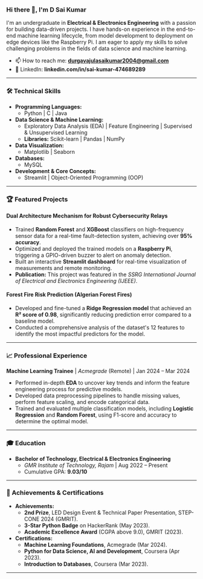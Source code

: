 ### Hi there 👋, I'm D Sai Kumar

I'm an undergraduate in **Electrical & Electronics Engineering** with a passion for building data-driven projects. I have hands-on experience in the end-to-end machine learning lifecycle, from model development to deployment on edge devices like the Raspberry Pi. I am eager to apply my skills to solve challenging problems in the fields of data science and machine learning.

* 📫 How to reach me: **durgavajulasaikumar2004@gmail.com**
* 🔗 LinkedIn: **linkedin.com/in/sai-kumar-474689289**

---

### 🛠️ Technical Skills

* **Programming Languages:**
    * Python | C | Java
* **Data Science & Machine Learning:**
    * Exploratory Data Analysis (EDA) | Feature Engineering | Supervised & Unsupervised Learning
    * **Libraries:** Scikit-learn | Pandas | NumPy
* **Data Visualization:**
    * Matplotlib | Seaborn
* **Databases:**
    * MySQL
* **Development & Core Concepts:**
    * Streamlit | Object-Oriented Programming (OOP)

---

### 🏆 Featured Projects

#### Dual Architecture Mechanism for Robust Cybersecurity Relays
* Trained **Random Forest** and **XGBoost** classifiers on high-frequency sensor data for a real-time fault-detection system, achieving over **95% accuracy**.
* Optimized and deployed the trained models on a **Raspberry Pi**, triggering a GPIO-driven buzzer to alert on anomaly detection.
* Built an interactive **Streamlit dashboard** for real-time visualization of measurements and remote monitoring.
* **Publication:** This project was featured in the *SSRG International Journal of Electrical and Electronics Engineering (IJEEE)*.

#### Forest Fire Risk Prediction (Algerian Forest Fires)
* Developed and fine-tuned a **Ridge Regression model** that achieved an **R² score of 0.98**, significantly reducing prediction error compared to a baseline model.
* Conducted a comprehensive analysis of the dataset's 12 features to identify the most impactful predictors for the model.

---

### 📈 Professional Experience

**Machine Learning Trainee** | *Acmegrade* (Remote) | Jan 2024 – Mar 2024
* Performed in-depth **EDA** to uncover key trends and inform the feature engineering process for predictive models.
* Developed data preprocessing pipelines to handle missing values, perform feature scaling, and encode categorical data.
* Trained and evaluated multiple classification models, including **Logistic Regression** and **Random Forest**, using F1-score and accuracy to determine the optimal model.

---

### 🎓 Education

* **Bachelor of Technology, Electrical & Electronics Engineering**
    * *GMR Institute of Technology, Rajam* | Aug 2022 – Present
    * Cumulative GPA: **9.03/10**

---

### 🏅 Achievements & Certifications

* **Achievements:**
    * **2nd Prize**, LED Design Event & Technical Paper Presentation, STEP-CONE 2024 (GMRIT).
    * **3-Star Python Badge** on HackerRank (May 2023).
    * **Academic Excellence Award** (CGPA above 9.0), GMRIT (2023).
* **Certifications:**
    * **Machine Learning Foundations**, Acmegrade (Mar 2024).
    * **Python for Data Science, AI and Development**, Coursera (Apr 2023).
    * **Introduction to Databases**, Coursera (Mar 2023).

---
